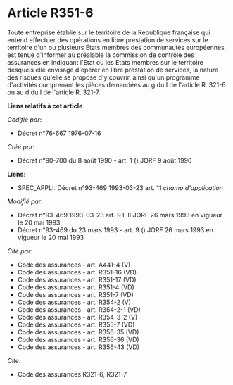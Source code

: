 # Article R351-6

Toute entreprise établie sur le territoire de la République française qui entend effectuer des opérations en libre prestation
de services sur le territoire d'un ou plusieurs Etats membres des communautés européennes est tenue d'informer au préalable
la commission de contrôle des assurances en indiquant l'Etat ou les Etats membres sur le territoire desquels elle envisage
d'opérer en libre prestation de services, la nature des risques qu'elle se propose d'y couvrir, ainsi qu'un programme
d'activités comprenant les pièces demandées au g du I de l'article R. 321-6 ou au d du I de l'article R. 321-7.

**Liens relatifs à cet article**

_Codifié par_:

  - Décret n°76-667 1976-07-16

_Créé par_:

  - Décret n°90-700 du 8 août 1990 - art. 1 () JORF 9 août 1990

**Liens**:

  - SPEC_APPLI: Décret n°93-469 1993-03-23 art. 11 *champ d'application*

_Modifié par_:

  - Décret n°93-469 1993-03-23 art. 9 I, II JORF 26 mars 1993 en vigueur le 20 mai 1993
  - Décret n°93-469 du 23 mars 1993 - art. 9 () JORF 26 mars 1993 en vigueur le 20 mai 1993

_Cité par_:

  - Code des assurances - art. A441-4 (V)
  - Code des assurances - art. R351-16 (VD)
  - Code des assurances - art. R351-17 (VD)
  - Code des assurances - art. R351-4 (VD)
  - Code des assurances - art. R351-7 (VD)
  - Code des assurances - art. R354-2 (V)
  - Code des assurances - art. R354-2-1 (VD)
  - Code des assurances - art. R354-3-2 (V)
  - Code des assurances - art. R355-7 (VD)
  - Code des assurances - art. R356-35 (VD)
  - Code des assurances - art. R356-36 (VD)
  - Code des assurances - art. R356-43 (VD)

_Cite_:

  - Code des assurances R321-6, R321-7
